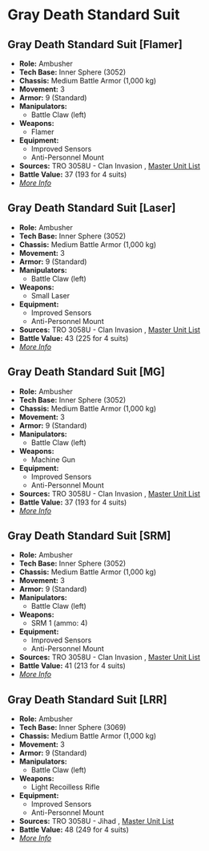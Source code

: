 # Gray Death Standard Suit 

## Gray Death Standard Suit [Flamer] 

- **Role:** Ambusher 
- **Tech Base:** Inner Sphere (3052) 
- **Chassis:** Medium Battle Armor (1,000 kg) 
- **Movement:** 3 
- **Armor:** 9 (Standard) 
- **Manipulators:** 
  - Battle Claw (left) 
- **Weapons:** 
  - Flamer 
- **Equipment:** 
  - Improved Sensors 
  - Anti-Personnel Mount 
- **Sources:** TRO 3058U - Clan Invasion , [Master Unit List](http://masterunitlist.info/Unit/Details/1276/gray-death-standard-suit-flamer) 
- **Battle Value:** 37 (193 for 4 suits) 
- [*More Info*](gray_death_standard_suit/gray_death_standard_suit_[flamer].md) 

## Gray Death Standard Suit [Laser] 

- **Role:** Ambusher 
- **Tech Base:** Inner Sphere (3052) 
- **Chassis:** Medium Battle Armor (1,000 kg) 
- **Movement:** 3 
- **Armor:** 9 (Standard) 
- **Manipulators:** 
  - Battle Claw (left) 
- **Weapons:** 
  - Small Laser 
- **Equipment:** 
  - Improved Sensors 
  - Anti-Personnel Mount 
- **Sources:** TRO 3058U - Clan Invasion , [Master Unit List](http://masterunitlist.info/Unit/Details/1277/gray-death-standard-suit-laser) 
- **Battle Value:** 43 (225 for 4 suits) 
- [*More Info*](gray_death_standard_suit/gray_death_standard_suit_[laser].md) 

## Gray Death Standard Suit [MG] 

- **Role:** Ambusher 
- **Tech Base:** Inner Sphere (3052) 
- **Chassis:** Medium Battle Armor (1,000 kg) 
- **Movement:** 3 
- **Armor:** 9 (Standard) 
- **Manipulators:** 
  - Battle Claw (left) 
- **Weapons:** 
  - Machine Gun 
- **Equipment:** 
  - Improved Sensors 
  - Anti-Personnel Mount 
- **Sources:** TRO 3058U - Clan Invasion , [Master Unit List](http://masterunitlist.info/Unit/Details/1279/gray-death-standard-suit-mg) 
- **Battle Value:** 37 (193 for 4 suits) 
- [*More Info*](gray_death_standard_suit/gray_death_standard_suit_[mg].md) 

## Gray Death Standard Suit [SRM] 

- **Role:** Ambusher 
- **Tech Base:** Inner Sphere (3052) 
- **Chassis:** Medium Battle Armor (1,000 kg) 
- **Movement:** 3 
- **Armor:** 9 (Standard) 
- **Manipulators:** 
  - Battle Claw (left) 
- **Weapons:** 
  - SRM 1 (ammo: 4) 
- **Equipment:** 
  - Improved Sensors 
  - Anti-Personnel Mount 
- **Sources:** TRO 3058U - Clan Invasion , [Master Unit List](http://masterunitlist.info/Unit/Details/1280/gray-death-standard-suit-srm) 
- **Battle Value:** 41 (213 for 4 suits) 
- [*More Info*](gray_death_standard_suit/gray_death_standard_suit_[srm].md) 

## Gray Death Standard Suit [LRR] 

- **Role:** Ambusher 
- **Tech Base:** Inner Sphere (3069) 
- **Chassis:** Medium Battle Armor (1,000 kg) 
- **Movement:** 3 
- **Armor:** 9 (Standard) 
- **Manipulators:** 
  - Battle Claw (left) 
- **Weapons:** 
  - Light Recoilless Rifle 
- **Equipment:** 
  - Improved Sensors 
  - Anti-Personnel Mount 
- **Sources:** TRO 3058U - Jihad , [Master Unit List](http://masterunitlist.info/Unit/Details/1278/gray-death-standard-suit-lrr) 
- **Battle Value:** 48 (249 for 4 suits) 
- [*More Info*](gray_death_standard_suit/gray_death_standard_suit_[lrr].md) 

